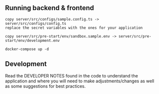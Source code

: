 Running backend & frontend
---------------
    
    copy server/src/configs/sample.config.ts -> server/src/configs/config.ts
    replace the secret variables with the ones for your application

    copy server/src/pre-start/env/sandbox.sample.env -> server/src/pre-start/env/development.env

    docker-compose up -d

Development
-----------
Read the DEVELOPER NOTES found in the code to understand the application
and where you will need to make adjustments/changes as well as some 
suggestions for best practices.

